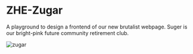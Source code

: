 # ZHE-Zugar
A playground to design a frontend of our new brutalist webpage. 
Suger is our bright-pink future community retirement club.

![zugar](https://upload.wikimedia.org/wikipedia/commons/thumb/5/5a/Zucker_150_fach_Polfilter.jpg/1024px-Zucker_150_fach_Polfilter.jpg)
